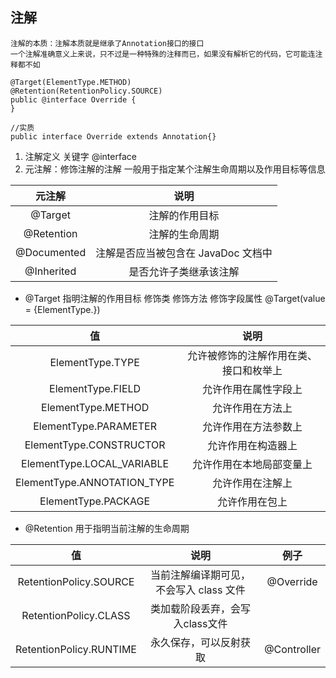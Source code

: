 ## 注解
    注解的本质：注解本质就是继承了Annotation接口的接口
    一个注解准确意义上来说，只不过是一种特殊的注释而已，如果没有解析它的代码，它可能连注释都不如
```
@Target(ElementType.METHOD)
@Retention(RetentionPolicy.SOURCE)
public @interface Override {
}

//实质
public interface Override extends Annotation{}
```

1. 注解定义 关键字 @interface
2. 元注解：修饰注解的注解 一般用于指定某个注解生命周期以及作用目标等信息

|元注解|说明|
|:---:|:---:|
|@Target|注解的作用目标|
|@Retention|注解的生命周期|
|@Documented|注解是否应当被包含在 JavaDoc 文档中|
|@Inherited|是否允许子类继承该注解|
   - @Target 指明注解的作用目标 修饰类 修饰方法 修饰字段属性 @Target(value = {ElementType.})
  
  |值|说明|
  |:---:|:---:|
  |ElementType.TYPE|允许被修饰的注解作用在类、接口和枚举上|
  |ElementType.FIELD|允许作用在属性字段上|
  |ElementType.METHOD|允许作用在方法上|
  |ElementType.PARAMETER|允许作用在方法参数上|
  |ElementType.CONSTRUCTOR|允许作用在构造器上|
  |ElementType.LOCAL_VARIABLE|允许作用在本地局部变量上|
  |ElementType.ANNOTATION_TYPE|允许作用在注解上|
  |ElementType.PACKAGE|允许作用在包上|
  
   -  @Retention 用于指明当前注解的生命周期
   
   |值|说明|例子|
   |:---:|:---:|:---:|
   |RetentionPolicy.SOURCE|当前注解编译期可见，不会写入 class 文件|@Override|
   |RetentionPolicy.CLASS|类加载阶段丢弃，会写入class文件||
   |RetentionPolicy.RUNTIME|永久保存，可以反射获取|@Controller|